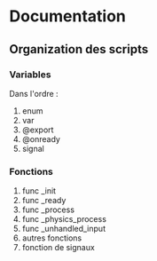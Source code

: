 # Documentation

## Organization des scripts

### Variables

Dans l'ordre :
1. enum
2. var
3. @export
4. @onready
5. signal

### Fonctions

1. func _init
2. func _ready
3. func _process
4. func _physics_process
5. func _unhandled_input
6. autres fonctions
7. fonction de signaux
